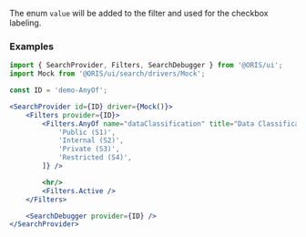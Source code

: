 
The enum `value` will be added to the filter and used for the checkbox labeling.


### Examples

```jsx
import { SearchProvider, Filters, SearchDebugger } from '@ORIS/ui';
import Mock from '@ORIS/ui/search/drivers/Mock';

const ID = 'demo-AnyOf';

<SearchProvider id={ID} driver={Mock()}>
    <Filters provider={ID}>
        <Filters.AnyOf name="dataClassification" title="Data Classification" options={[
            'Public (S1)',
            'Internal (S2)',
            'Private (S3)',
            'Restricted (S4)',
        ]} />

        <hr/>
        <Filters.Active />
    </Filters>

    <SearchDebugger provider={ID} />
</SearchProvider>
```
